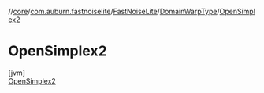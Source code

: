 //[core](../../../../../index.md)/[com.auburn.fastnoiselite](../../../index.md)/[FastNoiseLite](../../index.md)/[DomainWarpType](../index.md)/[OpenSimplex2](index.md)

# OpenSimplex2

[jvm]\
[OpenSimplex2](index.md)
